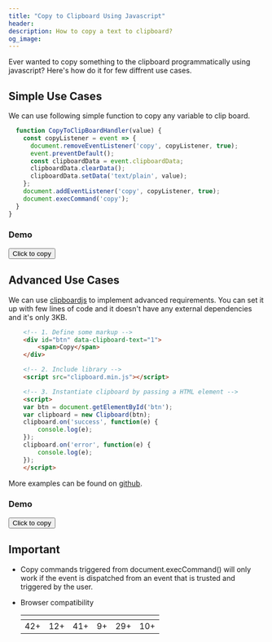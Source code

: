 ```yaml
---
title: "Copy to Clipboard Using Javascript"
header:
description: How to copy a text to clipboard?
og_image: 
---
```


Ever wanted to copy something to the clipboard programmatically using javascript? Here's how do it for few diffrent use cases.

## Simple Use Cases

We can use following simple function to copy any variable to clip board.

```javascript
  function CopyToClipBoardHandler(value) {
    const copyListener = event => {
      document.removeEventListener('copy', copyListener, true);
      event.preventDefault();
      const clipboardData = event.clipboardData;
      clipboardData.clearData();
      clipboardData.setData('text/plain', value);
    };
    document.addEventListener('copy', copyListener, true);
    document.execCommand('copy');
  }
}
```

### Demo

 <div class="wrapper">
  <button class="button" id="copy1">
  Click to copy
  </button>
</div>

## Advanced Use Cases

We can use [clipboardjs](https://clipboardjs.com/) to implement advanced requirements. You can set it up with few lines of code and it doesn't have any external dependencies and it's only 3KB.

```html
    <!-- 1. Define some markup -->
    <div id="btn" data-clipboard-text="1">
        <span>Copy</span>
    </div>

    <!-- 2. Include library -->
    <script src="clipboard.min.js"></script>

    <!-- 3. Instantiate clipboard by passing a HTML element -->
    <script>
    var btn = document.getElementById('btn');
    var clipboard = new Clipboard(btn);
    clipboard.on('success', function(e) {
        console.log(e);
    });
    clipboard.on('error', function(e) {
        console.log(e);
    });
    </script>
```
More examples can be found on [github](https://github.com/zenorocha/clipboard.js/tree/master/demo).

### Demo
 <div class="wrapper">
  <button class="button" id="copy2" data-clipboard-text="Hello Clip Board!! I am from clipboardJS.">
  Click to copy
  </button>
</div>

## Important

- Copy commands triggered from document.execCommand() will only work if the event is dispatched from an event that is trusted and triggered by the user.

- Browser compatibility

  | <i class="fa fa-chrome" aria-hidden="true"></i> | <i class="fa fa-edge" aria-hidden="true"></i> | <i class="fa fa-firefox" aria-hidden="true"></i> | <i class="fa fa-internet-explorer" aria-hidden="true"></i> | <i class="fa fa-opera" aria-hidden="true"></i> | <i class="fa fa-safari" aria-hidden="true"></i> |
  |:---:|:---:|:---:|:---:|:---:|:---:|
  | 42+ | 12+ | 41+ | 9+ | 29+ | 10+ |

<script src="https://cdnjs.cloudflare.com/ajax/libs/clipboard.js/1.7.1/clipboard.min.js"></script>

<script type="text/javascript">

function CopyToClipBoardHandler(text) {
  const copyListener = event => {
    document.removeEventListener("copy", copyListener, true);
    event.preventDefault();
    const clipboardData = event.clipboardData;
    clipboardData.clearData();
    clipboardData.setData("text/plain", text);
  };
  document.addEventListener("copy", copyListener, true);
  document.execCommand("copy");
}

var uc1 = 'Hello Clip Board!! I am from a varaible.';
var button1 = document.getElementById("copy1");

button1.addEventListener("click", function(e) {
  e.preventDefault();
  CopyToClipBoardHandler(uc1);
});

var btn = document.getElementById('copy2');
var clipboard = new Clipboard(btn);
clipboard.on('success', function(e) {
    console.log(e);
});
clipboard.on('error', function(e) {
    console.log(e);
});
</script>

